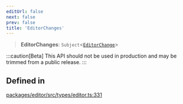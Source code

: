 ```yaml
---
editUrl: false
next: false
prev: false
title: 'EditorChanges'
---
```


> **EditorChanges**: `Subject`\<[`EditorChange`](/api/types/editor/type-aliases/editorchange/)\>

:::caution[Beta]
This API should not be used in production and may be trimmed from a public release.
:::

## Defined in

[packages/editor/src/types/editor.ts:331](https://github.com/portabletext/editor/blob/66b5022fc4919e0540c704fbecb8ab8f991c2439/packages/editor/src/types/editor.ts#L331)
